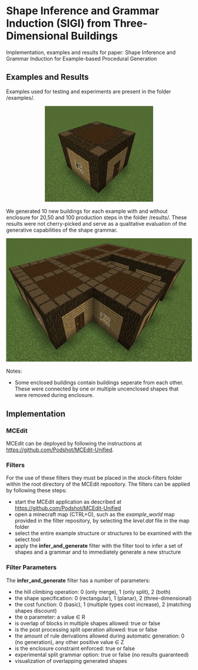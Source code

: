 # Shape Inference and Grammar Induction (SIGI) from Three-Dimensional Buildings
Implementation, examples and results for paper: Shape Inference and Grammar Induction for Example-based Procedural Generation

## Examples and Results
Examples used for testing and experiments are present in the folder /examples/.

<p align="center"> 
    <img src="https://github.com/gillishermans/SIGI/blob/master/examples/example1.png" alt="">
 </p>

We generated 10 new buildings for each example with and without enclosure for 20,50 and 100 production steps in the folder /results/.
These results were not cherry-picked and serve as a qualitative evaluation of the generative capabilities of the shape grammar.

<p align="center"> 
    <img src="https://github.com/gillishermans/SIGI/blob/master/results/Example1_50steps_enclosed/2021-03-20_23.44.37.png" alt="">
 </p>

Notes:
 - Some enclosed buildings contain buildings seperate from each other. These were connected by one or multiple uncenclosed shapes that were removed during enclosure.

## Implementation
### MCEdit
MCEdit can be deployed by following the instructions at https://github.com/Podshot/MCEdit-Unified.

### Filters
For the use of these filters they must be placed in the stock-filters folder within the root directory of the MCEdit repository. The filters can be applied by following these steps:
- start the MCEdit application as described at https://github.com/Podshot/MCEdit-Unified
- open a minecraft map (CTRL+O), such as the *example_world* map provided in the filter repository, by selecting the *level.dat* file in the map folder
- select the entire example structure or structures to be examined with the select tool
- apply the **infer_and_generate** filter with the filter tool to infer a set of shapes and a grammar and to immediately generate a new structure

### Filter Parameters
The **infer_and_generate** filter has a number of parameters:
- the hill climbing operation: 0 (only merge), 1 (only split), 2 (both)
- the shape specification: 0 (rectangular), 1 (planar), 2 (three-dimensional)
- the cost function: 0 (basic), 1 (multiple types cost increase), 2 (matching shapes discount)
- the α parameter: a value ∈ R
- is overlap of blocks in multiple shapes allowed: true or false
- is the post processing split operation allowed: true or false
- the amount of rule derivations allowed during automatic generation: 0 (no generation), any other positive value ∈ Z
- is the enclosure constraint enforced: true or false
- experimental split grammar option: true or false (no results guaranteed)
- visualization of overlapping generated shapes
